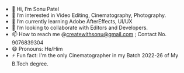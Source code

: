 - 👋 Hi, I’m Sonu Patel
- 👀 I’m interested in Video Editing, Cinematography, Photography.
- 🌱 I’m currently learning Adobe AfterEffects, UI/UX
- 💞️ I’m looking to collaborate with Editors and Developers.
- 📫 How to reach me @createwithsonu@gmail.com ; Contact No. 9076839304
- 😄 Pronouns: He/Him
- ⚡ Fun fact: I'm the only Cinematographer in my Batch 2022-26 of My B.Tech degree.

<!---
createwithsonu/createwithsonu is a ✨ special ✨ repository because its `README.md` (this file) appears on your GitHub profile.
You can click the Preview link to take a look at your changes.
--->
